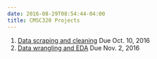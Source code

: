 ```yaml
---
date: 2016-08-29T08:54:44-04:00
title: CMSC320 Projects
---
```


1. [Data scraping and cleaning](Project1/) Due Oct. 10, 2016
2. [Data wrangling and EDA](Project2/) Due Nov. 2, 2016

